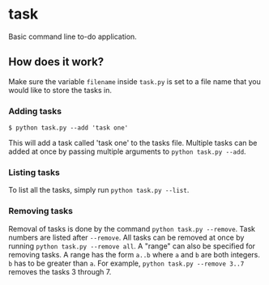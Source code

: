 # task
Basic command line to-do application.

## How does it work?

Make sure the variable `filename` inside `task.py` is set to a file name that you would like to store the tasks in.

### Adding tasks

`$ python task.py --add 'task one'`

This will add a task called 'task one' to the tasks file. Multiple tasks can be added at once by passing multiple arguments to `python task.py --add`.

### Listing tasks

To list all the tasks, simply run `python task.py --list`.

### Removing tasks

Removal of tasks is done by the command `python task.py --remove`. Task numbers are listed after `--remove`.
All tasks can be removed at once by running `python task.py --remove all`.
A "range" can also be specified for removing tasks. A range has the form `a..b` where `a` and `b` are both integers. `b` has to be greater than `a`.
For example, `python task.py --remove 3..7` removes the tasks 3 through 7.
